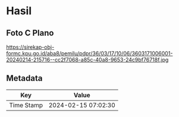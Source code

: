 # Hasil

## Foto C Plano

https://sirekap-obj-formc.kpu.go.id/aba8/pemilu/pdpr/36/03/17/10/06/3603171006001-20240214-215716--cc2f7068-a85c-40a8-9653-24c9bf76718f.jpg


## Metadata

| Key        | Value               |
| ---------- | ------------------- |
| Time Stamp | 2024-02-15 07:02:30 |



